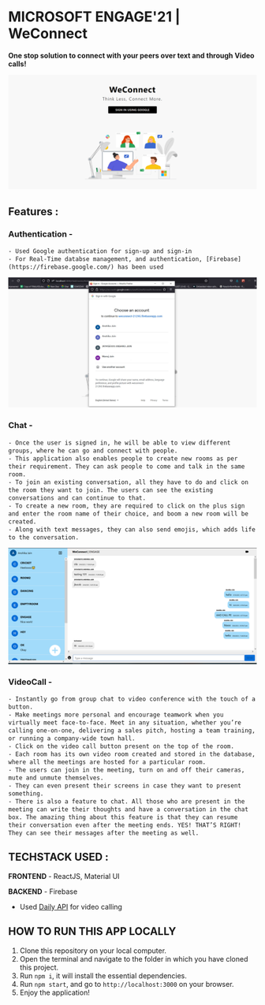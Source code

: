 # MICROSOFT ENGAGE'21 | WeConnect

<b> One stop solution to connect with your peers over text and through Video calls! </b>

![Screenshot-1](src/images/Screenshot-1.png "Homepage")

## Features : 
### Authentication -
    - Used Google authentication for sign-up and sign-in
    - For Real-Time databse management, and authentication, [Firebase](https://firebase.google.com/) has been used

![Screenshot-3](src/images/Screenshot-3.jpg "Authentication")

### Chat -
    - Once the user is signed in, he will be able to view different groups, where he can go and connect with people. 
    - This application also enables people to create new rooms as per their requirement. They can ask people to come and talk in the same room. 
    - To join an existing conversation, all they have to do and click on the room they want to join. The users can see the existing conversations and can continue to that.
    - To create a new room, they are required to click on the plus sign and enter the room name of their choice, and boom a new room will be created.
    - Along with text messages, they can also send emojis, which adds life to the conversation.
    
![Screenshot-2](src/images/Screenshot-2.png "Chat")

### VideoCall -
    - Instantly go from group chat to video conference with the touch of a button.
    - Make meetings more personal and encourage teamwork when you virtually meet face-to-face. Meet in any situation, whether you’re calling one-on-one, delivering a sales pitch, hosting a team training, or running a company-wide town hall.
    - Click on the video call button present on the top of the room.
    - Each room has its own video room created and stored in the database, where all the meetings are hosted for a particular room.
    - The users can join in the meeting, turn on and off their cameras, mute and unmute themselves.
    - They can even present their screens in case they want to present something.
    - There is also a feature to chat. All those who are present in the meeting can write their thoughts and have a conversation in the chat box. The amazing thing about this feature is that they can resume their conversation even after the meeting ends. YES! THAT’S RIGHT! They can see their messages after the meeting as well.

## TECHSTACK USED :

**FRONTEND** - ReactJS, Material UI

**BACKEND** - Firebase
 - Used [Daily API](https://www.daily.co/) for video calling 



## HOW TO RUN THIS APP LOCALLY

1. Clone this repository on your local computer.
2. Open the terminal and navigate to the folder in which you have cloned this project.
3. Run ```npm i```, it will install the essential dependencies.
4. Run ```npm start```, and go to ```http://localhost:3000``` on your browser.
5. Enjoy the application! 